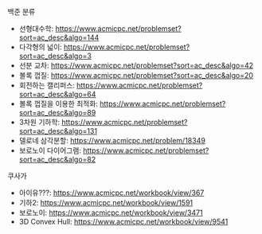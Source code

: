 백준 분류

- 선형대수학: https://www.acmicpc.net/problemset?sort=ac_desc&algo=144
- 다각형의 넓이: https://www.acmicpc.net/problemset?sort=ac_desc&algo=3
- 선분 교차: https://www.acmicpc.net/problemset?sort=ac_desc&algo=42
- 볼록 껍질: https://www.acmicpc.net/problemset?sort=ac_desc&algo=20
- 회전하는 캘리퍼스: https://www.acmicpc.net/problemset?sort=ac_desc&algo=64
- 볼록 껍질을 이용한 최적화: https://www.acmicpc.net/problemset?sort=ac_desc&algo=89
- 3차원 기하학: https://www.acmicpc.net/problemset?sort=ac_desc&algo=131
- 델로네 삼각분할: https://www.acmicpc.net/problem/18349
- 보로노이 다이어그램: https://www.acmicpc.net/problemset?sort=ac_desc&algo=82

쿠사가

- 아이유???: https://www.acmicpc.net/workbook/view/367
- 기하2: https://www.acmicpc.net/workbook/view/1591
- 보로노이: https://www.acmicpc.net/workbook/view/3471
- 3D Convex Hull: https://www.acmicpc.net/workbook/view/9541
